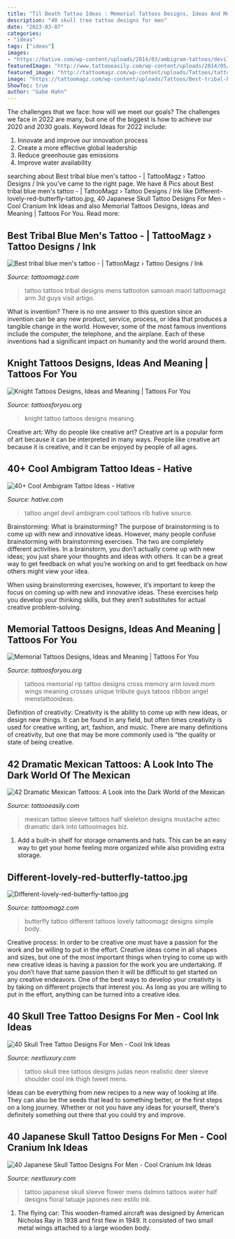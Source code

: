 ```yaml
---
title: "Til Death Tattoo Ideas : Memorial Tattoos Designs, Ideas And Meaning"
description: "40 skull tree tattoo designs for men"
date: "2023-03-07"
categories:
- "ideas"
tags: ["ideas"]
images:
- "https://hative.com/wp-content/uploads/2014/03/ambigram-tattoos/devil-angel-on-rib-3.jpg"
featuredImage: "http://www.tattooeasily.com/wp-content/uploads/2014/05/mexican-tattoo-2.jpg"
featured_image: "http://tattoomagz.com/wp-content/uploads/Tattoos/tattoo/Different-lovely-red-butterfly-tattoo.jpg"
image: "https://tattoomagz.com/wp-content/uploads/Tattoos/Best-tribal-blue-mens-tattoo.jpg"
ShowToc: true
author: "Gabe Hahn"
---
```



The challenges that we face: how will we meet our goals?
The challenges we face in 2022 are many, but one of the biggest is how to achieve our 2020 and 2030 goals. Keyword Ideas for 2022 include: 
1. Innovate and improve our innovation process 
2. Create a more effective global leadership 
3. Reduce greenhouse gas emissions 
4. Improve water availability 

	

		
searching about Best tribal blue men&#039;s tattoo - | TattooMagz › Tattoo Designs / Ink you've came to the right page. We have 8 Pics about Best tribal blue men&#039;s tattoo - | TattooMagz › Tattoo Designs / Ink like Different-lovely-red-butterfly-tattoo.jpg, 40 Japanese Skull Tattoo Designs For Men - Cool Cranium Ink Ideas and also Memorial Tattoos Designs, Ideas and Meaning | Tattoos For You. Read more:
		
    
## Best Tribal Blue Men&#039;s Tattoo - | TattooMagz › Tattoo Designs / Ink

<img loading=lazy src="https://tattoomagz.com/wp-content/uploads/Tattoos/Best-tribal-blue-mens-tattoo.jpg" onerror="this.onerror=null;this.src='https://tse3.mm.bing.net/th?id=OIP.EY7IS7iTohHY-emi7kypTgHaMN&amp;pid=15.1';" alt="Best tribal blue men&#039;s tattoo - | TattooMagz › Tattoo Designs / Ink">

_Source: tattoomagz.com_

>tattoo tattoos tribal designs mens tattooton samoan maori tattoomagz arm 3d guys visit artigo. 

	

What is invention?
There is no one answer to this question since an invention can be any new product, service, process, or idea that produces a tangible change in the world. However, some of the most famous inventions include the computer, the telephone, and the airplane. Each of these inventions had a significant impact on humanity and the world around them.

    
## Knight Tattoos Designs, Ideas And Meaning | Tattoos For You

<img loading=lazy src="https://www.tattoosforyou.org/wp-content/uploads/2016/03/Knight-Tattoo-Pictures.jpg" onerror="this.onerror=null;this.src='https://tse1.mm.bing.net/th?id=OIP.n1fSROZeJljOqsm9tmJQ-AHaJ4&amp;pid=15.1';" alt="Knight Tattoos Designs, Ideas and Meaning | Tattoos For You">

_Source: tattoosforyou.org_

>knight tattoo tattoos designs meaning. 

	

Creative art: Why do people like creative art?
Creative art is a popular form of art because it can be interpreted in many ways. People like creative art because it is creative, and it can be enjoyed by people of all ages.

    
## 40+ Cool Ambigram Tattoo Ideas - Hative

<img loading=lazy src="https://hative.com/wp-content/uploads/2014/03/ambigram-tattoos/devil-angel-on-rib-3.jpg" onerror="this.onerror=null;this.src='https://tse3.mm.bing.net/th?id=OIP.OV5KEKMlim2kbA0Uq2YlCwHaLD&amp;pid=15.1';" alt="40+ Cool Ambigram Tattoo Ideas - Hative">

_Source: hative.com_

>tattoo angel devil ambigram cool tattoos rib hative source. 

	

Brainstorming: What is brainstorming?
The purpose of brainstorming is to come up with new and innovative ideas. However, many people confuse brainstorming with brainstorming exercises. The two are completely different activities.
In a brainstorm, you don’t actually come up with new ideas; you just share your thoughts and ideas with others. It can be a great way to get feedback on what you’re working on and to get feedback on how others might view your idea.

When using brainstorming exercises, however, it’s important to keep the focus on coming up with new and innovative ideas. These exercises help you develop your thinking skills, but they aren’t substitutes for actual creative problem-solving.

    
## Memorial Tattoos Designs, Ideas And Meaning | Tattoos For You

<img loading=lazy src="http://www.tattoosforyou.org/wp-content/uploads/2013/09/Memorial-Cross-Tattoos.jpg" onerror="this.onerror=null;this.src='https://tse3.mm.bing.net/th?id=OIP.EXIfJYwPd8cbFqD4qvlyTwHaL6&amp;pid=15.1';" alt="Memorial Tattoos Designs, Ideas and Meaning | Tattoos For You">

_Source: tattoosforyou.org_

>tattoos memorial rip tattoo designs cross memory arm loved mom wings meaning crosses unique tribute guys tatoos ribbon angel menstattooideas. 

	

Definition of creativity:
Creativity is the ability to come up with new ideas, or design new things. It can be found in any field, but often times creativity is used for creative writing, art, fashion, and music. There are many definitions of creativity, but one that may be more commonly used is “the quality or state of being creative.

    
## 42 Dramatic Mexican Tattoos: A Look Into The Dark World Of The Mexican

<img loading=lazy src="http://www.tattooeasily.com/wp-content/uploads/2014/05/mexican-tattoo-2.jpg" onerror="this.onerror=null;this.src='https://tse3.mm.bing.net/th?id=OIP.nQ-9_7VXPrMRxZiJpUgXBgHaG4&amp;pid=15.1';" alt="42 Dramatic Mexican Tattoos: A Look into the Dark World of the Mexican">

_Source: tattooeasily.com_

>mexican tattoo sleeve tattoos half skeleton designs mustache aztec dramatic dark into tattooimages biz. 

	

1. Add a built-in shelf for storage ornaments and hats. This can be an easy way to get your home feeling more organized while also providing extra storage.

    
## Different-lovely-red-butterfly-tattoo.jpg

<img loading=lazy src="http://tattoomagz.com/wp-content/uploads/Tattoos/tattoo/Different-lovely-red-butterfly-tattoo.jpg" onerror="this.onerror=null;this.src='https://tse3.mm.bing.net/th?id=OIP.ete2Sk4Sqv_dO-dcwHie9wHaLd&amp;pid=15.1';" alt="Different-lovely-red-butterfly-tattoo.jpg">

_Source: tattoomagz.com_

>butterfly tattoo different tattoos lovely tattoomagz designs simple body. 

	

Creative process: In order to be creative one must have a passion for the work and be willing to put in the effort.
Creative ideas come in all shapes and sizes, but one of the most important things when trying to come up with new creative ideas is having a passion for the work you are undertaking. If you don’t have that same passion then it will be difficult to get started on any creative endeavors. One of the best ways to develop your creativity is by taking on different projects that interest you. As long as you are willing to put in the effort, anything can be turned into a creative idea.

    
## 40 Skull Tree Tattoo Designs For Men - Cool Ink Ideas

<img loading=lazy src="http://nextluxury.com/wp-content/uploads/male-skull-tree-tattoo-ideas.jpg" onerror="this.onerror=null;this.src='https://tse3.mm.bing.net/th?id=OIP.Nhx-cz7nRt54W8l8r7tO9wAAAA&amp;pid=15.1';" alt="40 Skull Tree Tattoo Designs For Men - Cool Ink Ideas">

_Source: nextluxury.com_

>tattoo skull tree tattoos designs judas neon realistic deer sleeve shoulder cool ink thigh tweet mens. 

	

Ideas can be everything from new recipes to a new way of looking at life. They can also be the seeds that lead to something better, or the first steps on a long journey. Whether or not you have any ideas for yourself, there's definitely something out there that you could try and improve.

    
## 40 Japanese Skull Tattoo Designs For Men - Cool Cranium Ink Ideas

<img loading=lazy src="http://nextluxury.com/wp-content/uploads/floral-half-sleeve-with-skull-and-water-design-mens-japanese-tattoos.jpg" onerror="this.onerror=null;this.src='https://tse3.mm.bing.net/th?id=OIP.9t0EZDP56QkHVAxSujpGtAAAAA&amp;pid=15.1';" alt="40 Japanese Skull Tattoo Designs For Men - Cool Cranium Ink Ideas">

_Source: nextluxury.com_

>tattoo japanese skull sleeve flower mens dalmiro tattoos water half designs floral tatuaje japones neo estilo ink. 

	

1. The flying car: This wooden-framed aircraft was designed by American Nicholas Ray in 1938 and first flew in 1949. It consisted of two small metal wings attached to a large wooden body.

